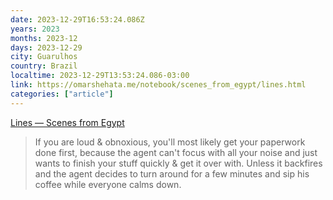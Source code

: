 ```yaml
---
date: 2023-12-29T16:53:24.086Z
years: 2023
months: 2023-12
days: 2023-12-29
city: Guarulhos
country: Brazil
localtime: 2023-12-29T13:53:24.086-03:00
link: https://omarshehata.me/notebook/scenes_from_egypt/lines.html
categories: ["article"]
---
```

[Lines — Scenes from Egypt](https://omarshehata.me/notebook/scenes_from_egypt/lines.html)

> If you are loud & obnoxious, you'll most likely get your paperwork done first, because the agent can't focus with all your noise and just wants to finish your stuff quickly & get it over with. Unless it backfires and the agent decides to turn around for a few minutes and sip his coffee while everyone calms down.
